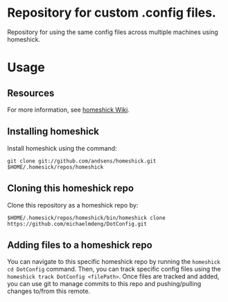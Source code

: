 # Repository for custom .config files.

Repository for using the same config files across multiple machines using homeshick.

# Usage

## Resources

For more information, see [homeshick Wiki](https://github.com/andsens/homeshick/wiki/Tutorials).

## Installing homeshick

Install homeshick using the command:

```
git clone git://github.com/andsens/homeshick.git $HOME/.homesick/repos/homeshick
```

## Cloning this homeshick repo

Clone this repository as a homeshick repo by:

```
$HOME/.homesick/repos/homeshick/bin/homeshick clone https://github.com/michaelmdeng/DotConfig.git
```

## Adding files to a homeshick repo

You can navigate to this specific homeshick repo by running the `homeshick cd
DotConfig` command. Then, you can track specific config files using the
`homeshick track DotConfig <filePath>`. Once files are tracked and added, you
can use git to manage commits to this repo and pushing/pulling changes to/from
this remote.
